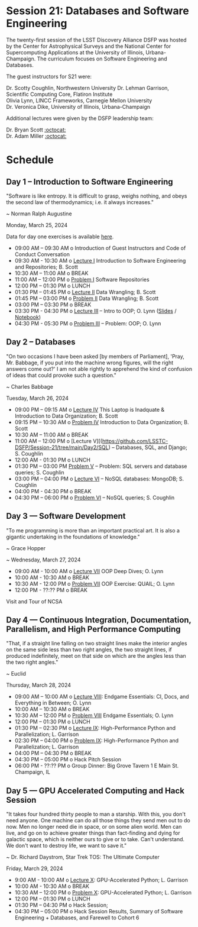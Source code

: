 # Session 21: Databases and Software Engineering 

The twenty-first session of the LSST Discovery Alliance DSFP was hosted by the Center for Astrophysical Surveys and the National Center for Supercomputing Applications at the University of Illinois, Urbana-Champaign. The curriculum focuses on Software Engineering and Databases. 

The guest instructors for S21 were:  

Dr. Scotty Coughlin, Northwestern University 
Dr. Lehman Garrison, Scientific Computing Core, Flatiron Institute  
Olivia Lynn, LINCC Frameworks, Carnegie Mellon University   
Dr. Veronica Dike, University of Illinois, Urbana-Champaign 

Additional lectures were given by the DSFP leadership team:  

Dr. Bryan Scott [:octocat:](https://github.com/bscot)  
Dr. Adam Miller [:octocat:](https://github.com/adamamiller) 

# Schedule


## Day 1 – Introduction to Software Engineering 

"Software is like entropy. It is difficult to grasp, weighs nothing, and obeys the second law of thermodynamics; i.e. it always increases." 

~ Norman Ralph Augustine

Monday, March 25, 2024

Data for day one exercises is available [here](https://drive.google.com/drive/folders/1C-iqwekJO7Ak68ImscGpE1_AKKgBrqO5?usp=share_link). 

 * 09:00 AM – 09:30 AM  o Introduction of Guest Instructors and Code of Conduct Conversation
 * 09:30 AM - 10:30 AM  o [Lecture I](https://github.com/LSSTC-DSFP/Session-21/blob/main/Day1/Intro2git.pdf) Introduction to Software Engineering and Repositories; B. Scott
 * 10:30 AM – 11:00 AM  o BREAK
 * 11:00 AM – 12:00 PM  o  [Problem I](Day1/) Software Repositories 
 * 12:00 PM – 01:30 PM  o  LUNCH 
 * 01:30 PM – 01:45 PM  o  [Lecture II](https://github.com/LSSTC-DSFP/Session-21/blob/main/Day1/Data%20Wrangling.pdf) Data Wrangling; B. Scott 
 * 01:45 PM – 03:00 PM  o [Problem II](https://github.com/LSSTC-DSFP/Session-21/blob/main/Day1/CorrallingUnrulyData.ipynb) Data Wrangling; B. Scott 
 * 03:00 PM – 03:30 PM  o BREAK
 * 03:30 PM - 04:30 PM o [Lecture III](Day1/OOP_Demo.ipynb) – Intro to OOP; O. Lynn ([Slides](Day1/OOP_Slides.pdf) / [Notebook](Day1/OOP_Demo.ipynb))
 * 04:30 PM - 05:30 PM o [Problem III](Day1/OOP_Exercise.ipynb) – Problem: OOP; O. Lynn  

 
## Day 2 – Databases

"On two occasions I have been asked [by members of Parliament], 'Pray, Mr. Babbage, if you put into the machine wrong figures, will the right answers come out?' I am not able rightly to apprehend the kind of confusion of ideas that could provoke such a question."

~ Charles Babbage

Tuesday, March 26, 2024

* 09:00 PM – 09:15 AM  o [Lecture IV](https://github.com/LSSTC-DSFP/Session-21/blob/main/Day2/InadequateLaptop.pdf) This Laptop is Inadquate & Introduction to Data Organization; B. Scott  
* 09:15 PM – 10:30 AM  o [Problem IV](https://github.com/LSSTC-DSFP/Session-21/blob/main/Day2/IntroductionToDataOrganization.ipynb) Introduction to Data Organization; B. Scott 
* 10:30 AM – 11:00 AM  o BREAK 
* 11:00 AM – 12:00 PM  o  [Lecture V][(https://github.com/LSSTC-DSFP/Session-21/tree/main/Day2/SQL) – Databases, SQL, and Django; S. Coughlin 
* 12:00 AM - 01:30 PM o LUNCH
* 01:30 PM – 03:00 PM [Problem V](Day2/) – Problem: SQL servers and database queries; S. Coughlin 
* 03:00 PM – 04:00 PM o [Lecture VI](https://github.com/LSSTC-DSFP/Session-21/tree/main/Day2/MongoDB) – NoSQL databases: MongoDB; S. Coughlin 
* 04:00 PM - 04:30 PM o BREAK
* 04:30 PM – 06:00 PM  o [Problem VI](Day2/) – NoSQL queries; S. Coughlin 

 
## Day 3 — Software Development 

"To me programming is more than an important practical art. It is also a gigantic undertaking in the foundations of knowledge."

~ Grace Hopper 

~ Wednesday, March 27, 2024

* 09:00 AM - 10:00 AM o [Lecture VII](Day3/OOP_DeepDives_Slides.pdf) OOP Deep Dives; O. Lynn 
* 10:00 AM - 10:30 AM o BREAK
* 10:30 AM - 12:00 PM o [Problem VII](Day3/OOP_QUAIL.ipynb) OOP Exercise: QUAIL; O. Lynn 
* 12:00 PM - ??:?? PM o BREAK

Visit and Tour of NCSA 

## Day 4 — Continuous Integration, Documentation, Parallelism, and High Performance Computing 

"That, if a straight line falling on two straight lines make the interior angles on the same side less than two right angles, the two straight lines, if produced indefinitely, meet on that side on which are the angles less than the two right angles."

~ Euclid 

Thursday, March 28, 2024

* 09:00 AM – 10:00 AM o [Lecture VIII](https://github.com/LSSTC-DSFP/Session-21/blob/main/Day4/Endgame%20Essentials.pdf): Endgame Essentials: CI, Docs, and Everything in Between; O. Lynn 
* 10:00 AM – 10:30 AM o BREAK 
* 10:30 AM – 12:00 PM o [Problem VIII](Day4/) Endgame Essentials; O. Lynn  
* 12:00 PM – 01:30 PM o LUNCH
* 01:30 PM – 02:30 PM o [Lecture IX](Day4/): High-Performance Python and Parallelization; L. Garrison
* 02:30 PM – 04:00 PM o [Problem IX](Day4/): High-Performance Python and Parallelization; L. Garrison 
* 04:00 PM – 04:30 PM o BREAK 
* 04:30 PM – 05:00 PM o Hack Pitch Session
* 06:00 PM - ??:?? PM o Group Dinner: Big Grove Tavern 1 E Main St. Champaign, IL 
 
## Day 5 — GPU Accelerated Computing and Hack Session 

"It takes four hundred thirty people to man a starship. With this, you don't need anyone. One machine can do all those things they send men out to do now. Men no longer need die in space, or on some alien world. Men can live, and go on to achieve greater things than fact-finding and dying for galactic space, which is neither ours to give or to take. Can't understand. We don't want to destroy life, we want to save it."

~ Dr. Richard Daystrom, Star Trek TOS: The Ultimate Computer 

Friday, March 29, 2024

* 9:00 AM - 10:00  AM o [Lecture X](Day5/): GPU-Accelerated Python; L. Garrison
* 10:00 AM - 10:30  AM  o BREAK
* 10:30 AM – 12:00 PM o [Problem X](Day5/): GPU-Accelerated Python; L. Garrison 
* 12:00 PM – 01:30 PM o LUNCH 
* 01:30 PM – 04:30 PM o Hack Session;
* 04:30 PM – 05:00 PM o Hack Session Results, Summary of Software Engineering + Databases, and Farewell to Cohort 6
